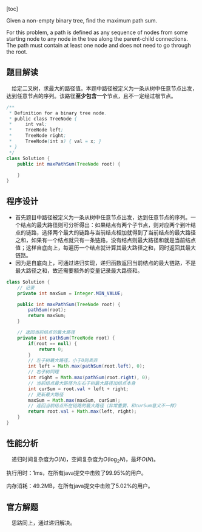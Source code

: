 [toc]

Given a non-empty binary tree, find the maximum path sum.

For this problem, a path is defined as any sequence of nodes from some starting node to any node in the tree along the parent-child connections. The path must contain at least one node and does not need to go through the root.



## 题目解读

&emsp;给定二叉树，求最大的路径值。本题中路径被定义为一条从树中任意节点出发，达到任意节点的序列。该路径**至少包含一个**节点，且不一定经过根节点。

```java
/**
 * Definition for a binary tree node.
 * public class TreeNode {
 *     int val;
 *     TreeNode left;
 *     TreeNode right;
 *     TreeNode(int x) { val = x; }
 * }
 */
class Solution {
    public int maxPathSum(TreeNode root) {
        
    }
}
```

## 程序设计

* 首先题目中路径被定义为一条从树中任意节点出发，达到任意节点的序列。一个结点的最大路径则可分析得出：如果结点有两个子节点，则对应两个到叶结点的链路，选择两个最大的链路与当前结点相加就得到了当前结点的最大路径之和，如果有一个结点就只有一条链路，没有结点则最大路径和就是当前结点值；这样自底向上，每遍历一个结点就计算其最大路径之和，同时返回其最大链路。
* 因为是自底向上，可通过递归实现，递归函数返回当前结点的最大链路，不是最大路径之和，故还需要额外的变量记录最大路径和。

```java
class Solution {
    // 记录
    private int maxSum = Integer.MIN_VALUE;

    public int maxPathSum(TreeNode root) {
        pathSum(root);
        return maxSum;
    }

    // 返回当前结点的最大路径
    private int pathSum(TreeNode root) {
        if(root == null) {
            return 0;
        }
        // 左子树最大路径，小于0则丢弃
        int left = Math.max(pathSum(root.left), 0);
        // 右子树同理
        int right = Math.max(pathSum(root.right), 0);
        // 当前结点最大路径为左右子树最大路径加结点本身
        int curSum = root.val + left + right;
        // 更新最大路径
        maxSum = Math.max(maxSum, curSum);
        // 返回当前结点所在链路的最大路径（非常重要，和curSum意义不一样）
        return root.val + Math.max(left, right);
    }
}
```

## 性能分析

&emsp;递归时间复杂度为$O(N)$，空间复杂度为$O(\log_2N)$，最坏$O(N)$。

执行用时：1ms，在所有java提交中击败了99.95%的用户。

内存消耗：49.2MB，在所有java提交中击败了5.02%的用户。

## 官方解题

&emsp;思路同上，通过递归解决。
